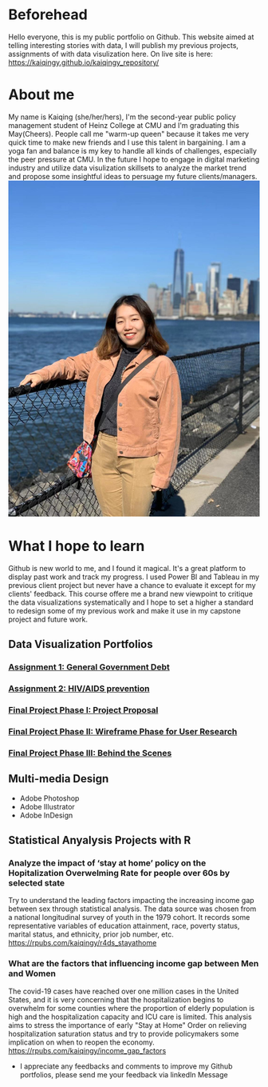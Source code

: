 # Beforehead

Hello everyone, this is my public portfolio on Github. This website aimed at telling interesting stories with data, I will publish my previous projects, assignments of with data visulization here. On live site is here:  https://kaiqingy.github.io/kaiqingy_repository/

# About me

My name is Kaiqing (she/her/hers), I'm the second-year public policy management student of Heinz College at CMU and I'm graduating this May(Cheers). People call me "warm-up queen" because it takes me very quick time to make new friends and I use this talent in bargaining. I am a yoga fan and balance is my key to handle all kinds of challenges, especially the peer pressure at CMU. In the future I hope to engage in digital marketing industry and utilize data visulization skillsets to analyze the market trend and propose some insightful ideas to persuage my future clients/managers. 
![last mini at governor island in NYC](NYC19Fall.jpeg)

# What I hope to learn

Github is new world to me, and I found it magical. It's a great platform to display past work and track my progress. I used Power BI and Tableau in my previous client project but never have a chance to evaluate it except for my clients' feedback. This course offere me a brand new viewpoint to critique the data visualizations systematically and I hope to set a higher a standard to redesign some of my previous work and make it use in my capstone project and future work.

## Data Visualization Portfolios
### [Assignment 1: General Government Debt](/dataviz2.md)
### [Assignment 2: HIV/AIDS prevention](/dataviz3.md)
### [Final Project Phase I: Project Proposal](/Proposal.md)
### [Final Project Phase II: Wireframe Phase for User Research](/Wireframe.md)
### [Final Project Phase III: Behind the Scenes](/Final_Presentation.md)

## Multi-media Design
+ Adobe Photoshop
+ Adobe Illustrator
+ Adobe InDesign

## Statistical Anyalysis Projects with R
### Analyze the impact of ‘stay at home’ policy on the Hopitalization Overwelming Rate for people over 60s by selected state
Try to understand the leading factors impacting the increasing income gap between sex through statistical analysis. The data source was chosen from a national longitudinal survey of youth in the 1979 cohort. It records some representative variables of education attainment, race, poverty status, marital status, and ethnicity, prior job number, etc.
https://rpubs.com/kaiqingy/r4ds_stayathome

### What are the factors that influencing income gap between Men and Women
The covid-19 cases have reached over one million cases in the United States, and it is very concerning that the hospitalization begins to overwhelm for some counties where the proportion of elderly population is high and the hospitalization capacity and ICU care is limited. This analysis aims to stress the importance of early "Stay at Home" Order on relieving hospitalization saturation status and try to provide policymakers some implication on when to reopen the economy.
https://rpubs.com/kaiqingy/income_gap_factors

+ I appreciate any feedbacks and comments to improve my Github portfolios, please send me your feedback via linkedIn Message







